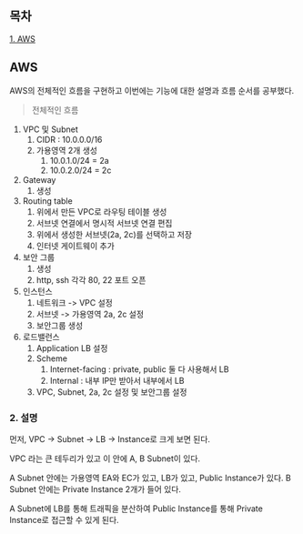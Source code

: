 ## 목차
[1. AWS](#aws)   

## AWS
AWS의 전체적인 흐름을 구현하고 이번에는 기능에 대한 설명과 흐름 순서를 공부했다.

> 전체적인 흐름
1. VPC 및 Subnet
    1. CIDR : 10.0.0.0/16
    2. 가용영역 2개 생성
        1. 10.0.1.0/24 = 2a
        2. 10.0.2.0/24 = 2c
2. Gateway
    1. 생성
3. Routing table
    1. 위에서 만든 VPC로 라우팅 테이블 생성
    2. 서브넷 연결에서 명시적 서브넷 연결 편집
    3. 위에서 생성한 서브넷(2a, 2c)를 선택하고 저장
    4. 인터넷 게이트웨이 추가
4. 보안 그룹
    1. 생성
    2. http, ssh 각각 80, 22 포트 오픈
5. 인스턴스
    1. 네트워크 -> VPC 설정
    2. 서브넷 -> 가용영역 2a, 2c 설정
    3. 보안그룹 생성
6. 로드밸런스
    1. Application LB 설정
    2. Scheme
        1. Internet-facing : private, public 둘 다 사용해서 LB
        2. Internal : 내부 IP만 받아서 내부에서 LB
    3. VPC, Subnet, 2a, 2c 설정 및 보안그룹 설정
### 2. 설명
먼저, VPC -> Subnet -> LB -> Instance로 크게 보면 된다.

VPC 라는 큰 테두리가 있고 이 안에 A, B Subnet이 있다.

A Subnet 안에는 가용영역 EA와 EC가 있고, LB가 있고, Public Instance가 있다.
B Subnet 안에는 Private Instance 2개가 들어 있다.

A Subnet에 LB를 통해 트래픽을 분산하여 Public Instance를 통해 Private Instance로 접근할 수 있게 된다.